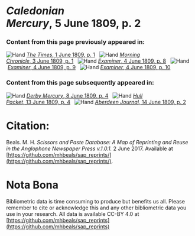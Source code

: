 # *Caledonian Mercury*, 5 June 1809, p. 2  
  
### Content from this page previously appeared in:  
![Hand](http://scissorsandpaste.net/wp-content/uploads/2017/06/smallhandpointer.png) [*The Times*, 1 June 1809, p. 1](https://mhbeals.github.io/sap_html/The-Times/The-Times-1-June-1809-p-1)  
![Hand](http://scissorsandpaste.net/wp-content/uploads/2017/06/smallhandpointer.png) [*Morning Chronicle*, 3 June 1809, p. 1](https://mhbeals.github.io/sap_html/Morning-Chronicle/Morning-Chronicle-3-June-1809-p-1)  
![Hand](http://scissorsandpaste.net/wp-content/uploads/2017/06/smallhandpointer.png) [*Examiner*, 4 June 1809, p. 8](https://mhbeals.github.io/sap_html/Examiner/Examiner-4-June-1809-p-8)  
![Hand](http://scissorsandpaste.net/wp-content/uploads/2017/06/smallhandpointer.png) [*Examiner*, 4 June 1809, p. 9](https://mhbeals.github.io/sap_html/Examiner/Examiner-4-June-1809-p-9)  
![Hand](http://scissorsandpaste.net/wp-content/uploads/2017/06/smallhandpointer.png) [*Examiner*, 4 June 1809, p. 10](https://mhbeals.github.io/sap_html/Examiner/Examiner-4-June-1809-p-10)  
  
### Content from this page subsequently appeared in:  
![Hand](http://scissorsandpaste.net/wp-content/uploads/2017/06/smallhandpointer.png) [*Derby Mercury*, 8 June 1809, p. 4](https://mhbeals.github.io/sap_html/Derby-Mercury/Derby-Mercury-8-June-1809-p-4)  
![Hand](http://scissorsandpaste.net/wp-content/uploads/2017/06/smallhandpointer.png) [*Hull Packet*, 13 June 1809, p. 4](https://mhbeals.github.io/sap_html/Hull-Packet/Hull-Packet-13-June-1809-p-4)  
![Hand](http://scissorsandpaste.net/wp-content/uploads/2017/06/smallhandpointer.png) [*Aberdeen Journal*, 14 June 1809, p. 2](https://mhbeals.github.io/sap_html/Aberdeen-Journal/Aberdeen-Journal-14-June-1809-p-2)  


# Citation: 

Beals. M. H. *Scissors and Paste Database: A Map of Reprinting and Reuse in the Anglophone Newspaper Press v.1.0.1.* 2 June 2017. Available at [https://github.com/mhbeals/sap_reprints/](https://github.com/mhbeals/sap_reprints/). 

# Nota Bona

Bibliometric data is time consuming to produce but benefits us all. Please remember to cite or acknowledge this and any other bibliometric data you use in your research. All data is available CC-BY 4.0 at [https://github.com/mhbeals/sap_reprints](https://github.com/mhbeals/sap_reprints)